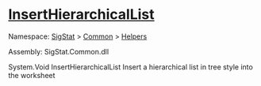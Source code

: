 # [InsertHierarchicalList](./ExcelHelper-100663993.md)

Namespace: [SigStat]() > [Common](./../../README.md) > [Helpers](./../README.md)

Assembly: SigStat.Common.dll

System.Void   InsertHierarchicalList    Insert a hierarchical list in tree style into the worksheet
